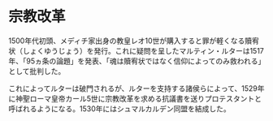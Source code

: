 # 宗教改革
1500年代初頭、メディチ家出身の教皇レオ10世が購入すると罪が軽くなる贖宥状（しょくゆうじょう）を発行。これに疑問を呈したマルティン・ルターは1517年、「95ヵ条の論題」を発表、「魂は贖宥状ではなく信仰によってのみ救われる」として批判した。

これによってルターは破門されるが、ルターを支持する諸侯らによって、1529年に神聖ローマ皇帝カール5世に宗教改革を求める抗議書を送りプロテスタントと呼ばれるようになる。1530年にはシュマルカルデン同盟を結成した。

